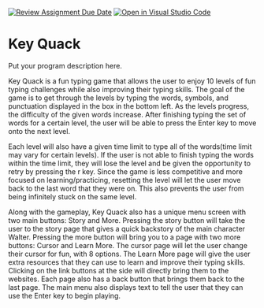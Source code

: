 [![Review Assignment Due Date](https://classroom.github.com/assets/deadline-readme-button-24ddc0f5d75046c5622901739e7c5dd533143b0c8e959d652212380cedb1ea36.svg)](https://classroom.github.com/a/B2OnycBl)
[![Open in Visual Studio Code](https://classroom.github.com/assets/open-in-vscode-718a45dd9cf7e7f842a935f5ebbe5719a5e09af4491e668f4dbf3b35d5cca122.svg)](https://classroom.github.com/online_ide?assignment_repo_id=15144777&assignment_repo_type=AssignmentRepo)
# Key Quack

Put your program description here.

Key Quack is a fun typing game that allows the user to enjoy 10 levels of fun typing challenges while also improving their typing skills. The goal of the game is to get through the levels by typing the words, symbols, and punctuation displayed in the box in the bottom left. As the levels progress, the difficulty of the given words increase. After finishing typing the set of words for a certain level, the user will be able to press the Enter key to move onto the next level. 

Each level will also have a given time limit to type all of the words(time limit may vary for certain levels). If the user is not able to finish typing the words within the time limit, they will lose the level and be given the opportunity to retry by pressing the r key. Since the game is less competitive and more focused on learning/practicing, resetting the level will let the user move back to the last word that they were on. This also prevents the user from being infinitely stuck on the same level. 

Along with the gameplay, Key Quack also has a unique menu screen with two main buttons: Story and More. Pressing the story button will take the user to the story page that gives a quick backstory of the main character Walter. Pressing the more button will bring you to a page with two more buttons: Cursor and Learn More. The cursor page will let the user change their cursor for fun, with 8 options. The Learn More page will give the user extra resources that they can use to learn and improve their typing skills. Clicking on the link buttons at the side will directly bring them to the websites. Each page also has a back button that brings them back to the last page. The main menu also displays text to tell the user that they can use the Enter key to begin playing. 
